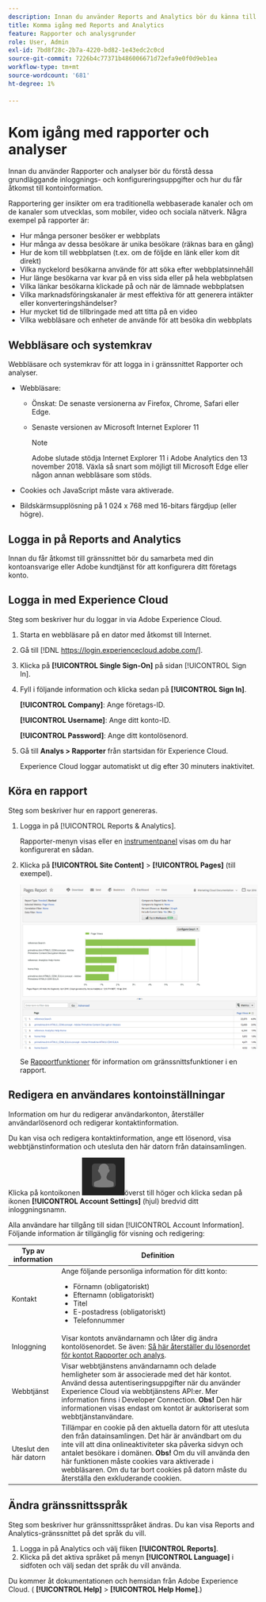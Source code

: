 ```yaml
---
description: Innan du använder Reports and Analytics bör du känna till dessa grundläggande inloggnings- och konfigureringsuppgifter och hur du får åtkomst till kontoinformation.
title: Komma igång med Reports and Analytics
feature: Rapporter och analysgrunder
role: User, Admin
exl-id: 7bd8f28c-2b7a-4220-bd82-1e43edc2c0cd
source-git-commit: 7226b4c77371b486006671d72efa9e0f0d9eb1ea
workflow-type: tm+mt
source-wordcount: '681'
ht-degree: 1%

---
```


# Kom igång med rapporter och analyser

Innan du använder Rapporter och analyser bör du förstå dessa grundläggande inloggnings- och konfigureringsuppgifter och hur du får åtkomst till kontoinformation.

Rapportering ger insikter om era traditionella webbaserade kanaler och om de kanaler som utvecklas, som mobiler, video och sociala nätverk. Några exempel på rapporter är:

* Hur många personer besöker er webbplats
* Hur många av dessa besökare är unika besökare (räknas bara en gång)
* Hur de kom till webbplatsen (t.ex. om de följde en länk eller kom dit direkt)
* Vilka nyckelord besökarna använde för att söka efter webbplatsinnehåll
* Hur länge besökarna var kvar på en viss sida eller på hela webbplatsen
* Vilka länkar besökarna klickade på och när de lämnade webbplatsen
* Vilka marknadsföringskanaler är mest effektiva för att generera intäkter eller konverteringshändelser?
* Hur mycket tid de tillbringade med att titta på en video
* Vilka webbläsare och enheter de använde för att besöka din webbplats

## Webbläsare och systemkrav

Webbläsare och systemkrav för att logga in i gränssnittet Rapporter och analyser.

* Webbläsare:

   * Önskat: De senaste versionerna av Firefox, Chrome, Safari eller Edge.
   * Senaste versionen av Microsoft Internet Explorer 11

      >[!NOTE]
      >
      >Adobe slutade stödja Internet Explorer 11 i Adobe Analytics den 13 november 2018. Växla så snart som möjligt till Microsoft Edge eller någon annan webbläsare som stöds.

* Cookies och JavaScript måste vara aktiverade.
* Bildskärmsupplösning på 1 024 x 768 med 16-bitars färgdjup (eller högre).

## Logga in på Reports and Analytics

Innan du får åtkomst till gränssnittet bör du samarbeta med din kontoansvarige eller Adobe kundtjänst för att konfigurera ditt företags konto.

## Logga in med Experience Cloud

Steg som beskriver hur du loggar in via Adobe Experience Cloud.

1. Starta en webbläsare på en dator med åtkomst till Internet.
1. Gå till [!DNL https://login.experiencecloud.adobe.com/].
1. Klicka på **[!UICONTROL Single Sign-On]** på sidan [!UICONTROL Sign In].
1. Fyll i följande information och klicka sedan på **[!UICONTROL Sign In]**.

   **[!UICONTROL Company]**: Ange företags-ID.

   **[!UICONTROL Username]**: Ange ditt konto-ID.

   **[!UICONTROL Password]**: Ange ditt kontolösenord.
1. Gå till **Analys > Rapporter** från startsidan för Experience Cloud.

   Experience Cloud loggar automatiskt ut dig efter 30 minuters inaktivitet.

## Köra en rapport

Steg som beskriver hur en rapport genereras.

1. Logga in på [!UICONTROL Reports & Analytics].

   Rapporter-menyn visas eller en [instrumentpanel](/help/analyze/reports-analytics/dashboard.md) visas om du har konfigurerat en sådan.

1. Klicka på **[!UICONTROL Site Content]** > **[!UICONTROL Pages]** (till exempel).

   ![](assets/pages_report.png)

   Se [Rapportfunktioner](/help/analyze/reports-analytics/overview/report-overview.md) för information om gränssnittsfunktioner i en rapport.

## Redigera en användares kontoinställningar

Information om hur du redigerar användarkonton, återställer användarlösenord och redigerar kontaktinformation.

Du kan visa och redigera kontaktinformation, ange ett lösenord, visa webbtjänstinformation och utesluta den här datorn från datainsamlingen.

Klicka på kontoikonen ![](assets/account.png)överst till höger och klicka sedan på ikonen **[!UICONTROL Account Settings]** (hjul) bredvid ditt inloggningsnamn.

Alla användare har tillgång till sidan [!UICONTROL Account Information]. Följande information är tillgänglig för visning och redigering:

| Typ av information | Definition |
| --- | --- |
| Kontakt | Ange följande personliga information för ditt konto:<ul><li>Förnamn (obligatoriskt)</li><li>Efternamn (obligatoriskt)</li><li>Titel</li><li>E-postadress (obligatoriskt)</li><li>Telefonnummer</li></ul> |
| Inloggning | Visar kontots användarnamn och låter dig ändra kontolösenordet. Se även: [Så här återställer du lösenordet för kontot Rapporter och analys](https://experienceleague.adobe.com/docs/analytics/technotes/troubleshoot-login.html?lang=en). |
| Webbtjänst | Visar webbtjänstens användarnamn och delade hemligheter som är associerade med det här kontot. Använd dessa autentiseringsuppgifter när du använder Experience Cloud via webbtjänstens API:er. Mer information finns i Developer Connection. **Obs!** Den här informationen visas endast om kontot är auktoriserat som webbtjänstanvändare. |
| Uteslut den här datorn | Tillämpar en cookie på den aktuella datorn för att utesluta den från datainsamlingen. Det här är användbart om du inte vill att dina onlineaktiviteter ska påverka sidvyn och antalet besökare i domänen. **Obs!** Om du vill använda den här funktionen måste cookies vara aktiverade i webbläsaren. Om du tar bort cookies på datorn måste du återställa den exkluderande cookien. |

## Ändra gränssnittsspråk

Steg som beskriver hur gränssnittsspråket ändras. Du kan visa Reports and Analytics-gränssnittet på det språk du vill.

1. Logga in på Analytics och välj fliken **[!UICONTROL Reports]**.
1. Klicka på det aktiva språket på menyn **[!UICONTROL Language]** i sidfoten och välj sedan det språk du vill använda.

Du kommer åt dokumentationen och hemsidan från Adobe Experience Cloud. ( **[!UICONTROL Help]** > **[!UICONTROL Help Home]**.)
